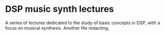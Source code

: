 # DSP music synth lectures
A series of lectures dedicated to the study of basic concepts in DSP, with a focus on musical synthesis. Another file redacting.
